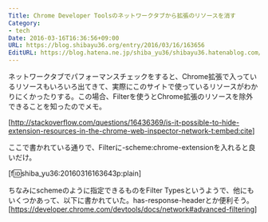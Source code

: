 ```yaml
---
Title: Chrome Developer Toolsのネットワークタブから拡張のリソースを消す
Category:
- tech
Date: 2016-03-16T16:36:56+09:00
URL: https://blog.shibayu36.org/entry/2016/03/16/163656
EditURL: https://blog.hatena.ne.jp/shiba_yu36/shibayu36.hatenablog.com/atom/entry/10328537792367285115
---
```


ネットワークタブでパフォーマンスチェックをすると、Chrome拡張で入っているリソースもいろいろ出てきて、実際にこのサイトで使っているリソースがわかりにくかったりする。この場合、Filterを使うとChrome拡張のリソースを除外できることを知ったのでメモ。

[http://stackoverflow.com/questions/16436369/is-it-possible-to-hide-extension-resources-in-the-chrome-web-inspector-network-t:embed:cite]

ここで書かれている通りで、Filterに-scheme:chrome-extensionを入れると良いだけ。

[f:id:shiba_yu36:20160316163643p:plain]

ちなみにschemeのように指定できるものをFilter Typesというようで、他にもいくつかあって、以下に書かれていた。has-response-headerとか便利そう。
[https://developer.chrome.com/devtools/docs/network#advanced-filtering]
